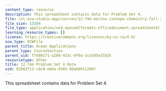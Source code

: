 ```yaml
---
content_type: resource
description: This spreadsheet contains data for Problem Set 4.
file: /ol-ocw-studio-app/courses/12-744-marine-isotope-chemistry-fall-2012/82b82f12cbc0eb6a936598a6881120bf_PS4Data.xlsx
file_size: 13284
file_type: application/vnd.openxmlformats-officedocument.spreadsheetml.sheet
learning_resource_types: []
license: https://creativecommons.org/licenses/by-nc-sa/4.0/
ocw_type: OCWFile
parent_title: Ocean Applications
parent_type: CourseSection
parent_uid: f7d80171-a289-433c-9f9a-1ce2d5e31835
resourcetype: Other
title: 12.744 Problem Set 4 Data
uid: 82b82f12-cbc0-eb6a-9365-98a6881120bf
---
```

This spreadsheet contains data for Problem Set 4.